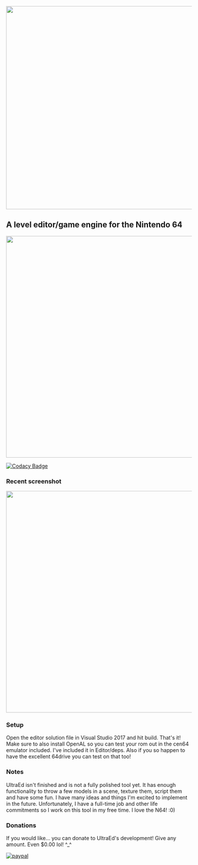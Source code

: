 <img src="https://s3.amazonaws.com/kittypizza/ultraed.png" width="550">

## A level editor/game engine for the Nintendo 64

<img src="https://i.imgur.com/etDiBGp.gif" width="600">

[![Codacy Badge](https://api.codacy.com/project/badge/Grade/f246a65f5b4f480f922a5ed886eb37e8)](https://www.codacy.com/app/deadcast2/UltraEd?utm_source=github.com&amp;utm_medium=referral&amp;utm_content=deadcast2/UltraEd&amp;utm_campaign=Badge_Grade)

### Recent screenshot

<img src="https://i.imgur.com/WwC50Yb.png" width="600" />

### Setup

Open the editor solution file in Visual Studio 2017 and hit build. That's it! Make sure to also install OpenAL so you can test your rom out in the cen64 emulator included. I've included it in Editor/deps. Also if you so happen to have the excellent 64drive you can test on that too!

### Notes

UltraEd isn't finished and is not a fully polished tool yet. It has enough functionality to throw a few models in a scene, texture them, script them and have some fun. I have many ideas and things I'm excited to implement in the future. Unfortunately, I have a full-time job and other life commitments so I work on this tool in my free time. I love the N64! :0)

### Donations

If you would like... you can donate to UltraEd's development! Give any amount. Even $0.00 lol! ^_^

[![paypal](https://www.paypalobjects.com/en_US/i/btn/btn_donateCC_LG.gif)](https://www.paypal.com/cgi-bin/webscr?cmd=_s-xclick&hosted_button_id=R25G2EARP89AL)
